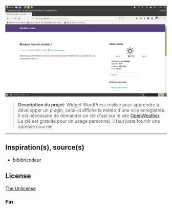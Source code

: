 ![](capture.png)

> **Description du projet**: Widget WordPress réalisé pour apprendre à développer un plugin, celui-ci affiche la météo d'une ville enregistrée. Il est nécessaire de demander un clé d'api sur le site [OpenWeather](https://openweathermap.org/). La clé est gratuite pour un usage personnel, il faut juste fournir une adresse courriel.

* * *


## Inspiration(s), source(s)

* bibibricodeur

## License

[The Unlicense](https://choosealicense.com/licenses/unlicense/)

### Fin
